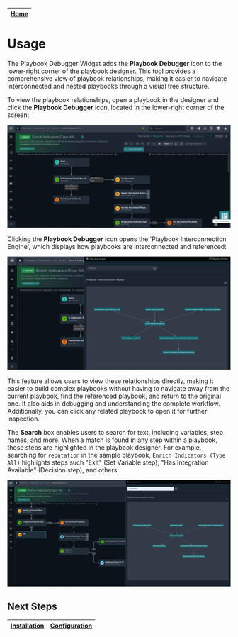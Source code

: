 | [Home](../README.md) |
|----------------------|

# Usage

The Playbook Debugger Widget adds the **Playbook Debugger** icon to the lower-right corner of the playbook designer. This tool provides a comprehensive view of playbook relationships, making it easier to navigate interconnected and nested playbooks through a visual tree structure.

To view the playbook relationships, open a playbook in the designer and click the **Playbook Debugger** icon, located in the lower-right corner of the screen:

![Playbook Debugger icon in Playbook Desinger](./res/pbDebuggerIcon.png) 

Clicking the **Playbook Debugger** icon opens the 'Playbook Interconnection Engine', which displays how playbooks are interconnected and referenced: 

![Playbook Interconnection engine](./res/pbInterconnectionEng.png) 

This feature allows users to view these relationships directly, making it easier to build complex playbooks without having to navigate away from the current playbook, find the referenced playbook, and return to the original one. It also aids in debugging and understanding the complete workflow. Additionally, you can click any related playbook to open it for further inspection.

The **Search** box enables users to search for text, including variables, step names, and more. When a match is found in any step within a playbook, those steps are highlighted in the playbook designer. For example, searching for `reputation` in the sample playbook, `Enrich Indicators (Type All)` highlights steps such "Exit" (Set Variable step), "Has Integration Available" (Decision step), and others: 

![Search function in the Playbook Debugger Widget](./res/pbsearchinpbdebuggerwidget.png) 


## Next Steps

| [Installation](./setup.md#installation) | [Configuration](./setup.md#configuration) |
| --------------------------------------- | ---------------------------------------- |
